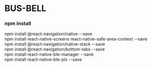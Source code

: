 # BUS-BELL

### npm install
npm install @react-navigation/native --save  
npm install react-native-screens react-native-safe-area-context --save  
npm install @react-navigation/native-stack --save  
npm install @react-navigation/bottom-tabs --save  
npm install react-native-ble-manager --save  
npm install react-native-ble-plx --save  